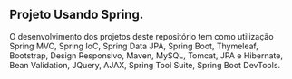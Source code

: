 ## Projeto Usando Spring.

O desenvolvimento dos projetos deste repositório tem como utilização Spring MVC, Spring IoC, Spring Data JPA, Spring Boot, Thymeleaf, Bootstrap, Design Responsivo, Maven, MySQL, Tomcat, JPA e Hibernate, Bean Validation, JQuery, AJAX, Spring Tool Suite, Spring Boot DevTools.
